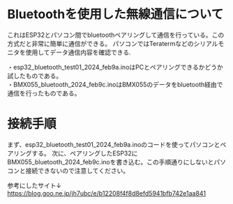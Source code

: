 # Bluetoothを使用した無線通信について
これはESP32とパソコン間でbluetoothペアリングして通信を行っている。この方式だと非常に簡単に通信ができる。
パソコンではTeratermなどのシリアルモニタを使用してデータ通信内容を確認できる.  

・esp32_bluetooth_test01_2024_feb9a.inoはPCとペアリングできるかどうか試したものである。  
・BMX055_bluetooth_2024_feb9c.inoはBMX055のデータをbluetooth経由で通信を行ったものである。

# 接続手順
まず、esp32_bluetooth_test01_2024_feb9a.inoのコードを使ってパソコンとペアリングする。
次に、ペアリングしたESP32にBMX055_bluetooth_2024_feb9c.inoを書き込む。この手順通りにしないとパソコンと接続できないので注意してください。

参考にしたサイト↓
https://blog.goo.ne.jp/jh7ubc/e/b12208f4f8d8efd5941bfb742e1aa841
